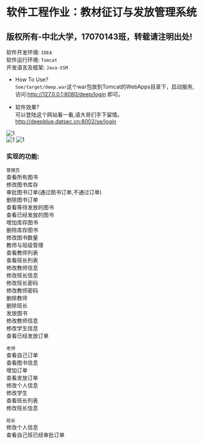 
# 软件工程作业：教材征订与发放管理系统

## 版权所有-中北大学，17070143班，转载请注明出处!
软件开发环境:  ```IDEA```  
软件运行环境:  ```Tomcat```  
开发语言及框架: ```Java-SSM```  

- How To Use?  
  ```Soe/target/deep.war```这个war包放到Tomcat的WebApps目录下，启动服务,访问:http://127.0.0.1:8080/deep/login 即可。

- 软件效果?  
  可以登陆这个网站看一看,请大哥们手下留情。    
  http://deepblue.datsec.cn:8002/se/login  

![1](./1.png)  
![1](./2.png)
![1](./3.png)
### 实现的功能:  
```管理员```  
查看所有图书  
修改图书库存  
审批图书订单(通过图书订单,不通过订单)  
删除图书订单  
查看等待发放的图书  
查看已经发放的图书  
增加库存图书  
删除库存图书  
修改图书数量  
教师与班级管理  
查看教师列表  
查看班长列表  
修改教师信息  
修改班长信息  
修改班长密码  
修改教师密码  
删除教师  
删除班长  
发放图书  
修改教师信息  
修改学生信息  
查看已经发放订单  
  
```老师```  
查看自己订单  
查看图书信息  
增加订单  
查看发放订单  
修改个人信息  
修改学生  
查看班长列表  
修改班长信息  
  
```班长```  
修改个人信息  
查看自己班已经审批订单  
